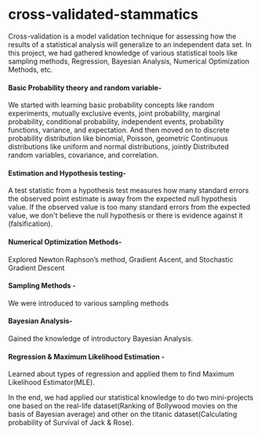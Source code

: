 # cross-validated-stammatics
Cross-validation is a model validation technique for assessing how the results of a statistical analysis will generalize to an independent data set.
In this project, we had gathered knowledge of various statistical tools like sampling methods, Regression, Bayesian Analysis, Numerical Optimization Methods, etc.  

#### Basic Probability theory and random variable-
We started with learning basic probability concepts like random experiments, mutually exclusive events, joint probability, marginal probability, conditional probability, independent events, probability functions, variance, and expectation. And then moved on to discrete probability distribution like binomial, Poisson, geometric Continuous distributions like uniform and normal distributions, jointly Distributed random variables, covariance, and correlation.    
  
#### Estimation and Hypothesis testing-  
A test statistic from a hypothesis test measures how many standard errors the observed point estimate is away from the expected null hypothesis value. If the observed value is too many standard errors from the expected value, we don't believe the null hypothesis or there is evidence against it (falsification).  
  
#### Numerical Optimization Methods-  
Explored Newton Raphson’s method, Gradient Ascent, and Stochastic Gradient Descent  
  
#### Sampling Methods -   
We were introduced to various sampling methods  
  
#### Bayesian Analysis-  
Gained the knowledge of introductory Bayesian Analysis.   
  
#### Regression & Maximum Likelihood Estimation -  
Learned about types of regression and applied them to find Maximum Likelihood Estimator(MLE).  
   
In the end, we had applied our statistical knowledge to do two mini-projects one based on the real-life dataset(Ranking of Bollywood movies on the basis of Bayesian average) and other on the titanic dataset(Calculating probability of Survival of Jack & Rose).
